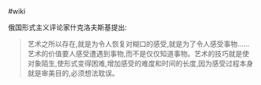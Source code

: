 #wiki

俄国形式主义评论家什克洛夫斯基提出:
>艺术之所以存在,就是为令人恢复对糊口的感受,就是为了令人感受事物……艺术的价值要人感受遭遇到事物,而不是仅仅知道事物。艺术的技巧就是使对象陌生,使形式变得困难,增加感受的难度和时间的长度,因为感受过程本身就是审美目的,必须想法耽误。
